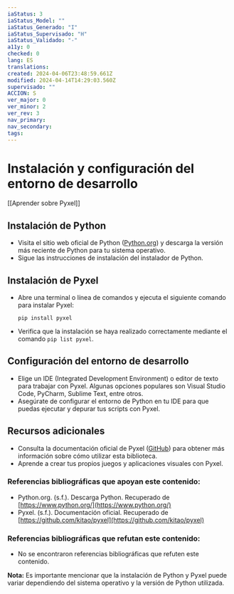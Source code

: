 ```yaml
---
iaStatus: 3
iaStatus_Model: ""
iaStatus_Generado: "I"
iaStatus_Supervisado: "H"
iaStatus_Validado: "-"
a11y: 0
checked: 0
lang: ES
translations: 
created: 2024-04-06T23:48:59.661Z
modified: 2024-04-14T14:29:03.560Z
supervisado: ""
ACCION: S
ver_major: 0
ver_minor: 2
ver_rev: 3
nav_primary: 
nav_secondary: 
tags:
---
```

# Instalación y configuración del entorno de desarrollo

[[Aprender sobre Pyxel]]

## Instalación de Python

- Visita el sitio web oficial de Python ([Python.org](https://www.python.org/)) y descarga la versión más reciente de Python para tu sistema operativo.
- Sigue las instrucciones de instalación del instalador de Python.

## Instalación de Pyxel

- Abre una terminal o línea de comandos y ejecuta el siguiente comando para instalar Pyxel:
  ```
  pip install pyxel
  ```
- Verifica que la instalación se haya realizado correctamente mediante el comando `pip list pyxel`.

## Configuración del entorno de desarrollo

- Elige un IDE (Integrated Development Environment) o editor de texto para trabajar con Pyxel. Algunas opciones populares son Visual Studio Code, PyCharm, Sublime Text, entre otros.
- Asegúrate de configurar el entorno de Python en tu IDE para que puedas ejecutar y depurar tus scripts con Pyxel.

## Recursos adicionales

- Consulta la documentación oficial de Pyxel ([GitHub](https://github.com/kitao/pyxel)) para obtener más información sobre cómo utilizar esta biblioteca.
- Aprende a crear tus propios juegos y aplicaciones visuales con Pyxel.

### Referencias bibliográficas que apoyan este contenido:

- Python.org. (s.f.). Descarga Python. Recuperado de [https://www.python.org/](https://www.python.org/)
- Pyxel. (s.f.). Documentación oficial. Recuperado de [https://github.com/kitao/pyxel](https://github.com/kitao/pyxel)

### Referencias bibliográficas que refutan este contenido:

- No se encontraron referencias bibliográficas que refuten este contenido.

**Nota:** Es importante mencionar que la instalación de Python y Pyxel puede variar dependiendo del sistema operativo y la versión de Python utilizada.
```
